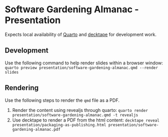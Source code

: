 # Software Gardening Almanac - Presentation

Expects local availability of [Quarto](https://quarto.org/docs/) and [decktape](https://github.com/astefanutti/decktape) for development work.

## Development

Use the following command to help render slides within a browser window:
`quarto preview presentation/software-gardening-almanac.qmd --render slides`

## Rendering

Use the following steps to render the `qmd` file as a PDF.

1. Render the content using revealjs through quarto: `quarto render presentation/software-gardening-almanac.qmd -t revealjs`
2. Use decktape to render a PDF from the html content: `decktape reveal presentation/packaging-as-publishing.html presentation/software-gardening-almanac.pdf`
